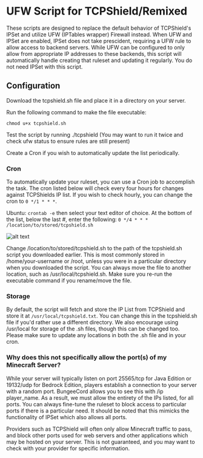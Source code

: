 # UFW Script for TCPShield/Remixed

These scripts are designed to replace the default behavior of TCPShield's IPSet and utilize UFW (IPTables wrapper) Firewall instead. When UFW and IPSet are enabled, IPSet does not take prescident, requiring a UFW rule to allow access to backend servers. While UFW can be configured to only allow from appropriate IP addresses to these backends, this script will automatically handle creating that ruleset and updating it regularly. You do not need IPSet with this script.

## Configuration
Download the tcpshield.sh file and place it in a directory on your server.

Run the following command to make the file executable:
```
chmod u+x tcpshield.sh
```

Test the script by running ./tcpshield (You may want to run it twice and check ufw status to ensure rules are still present)

Create a Cron if you wish to automatically update the list periodically.

### Cron
To automatically update your ruleset, you can use a Cron job to accomplish the task. The cron listed below will check every four hours for changes against TCPShields IP list. If you wish to check hourly, you can change the cron to ```0 */1 * * *```. 

Ubuntu: ```crontab -e``` then select your text editor of choice. At the bottom of the list, below the last #, enter the following:
```0 */4 * * * /location/to/stored/tcpshield.sh```

![alt text](https://github.com/RemixFusion/Minecraft-Proxy-Protocol-UFW-Ruleset/blob/main/crontab.png?raw=true)

Change /location/to/stored/tcpshield.sh to the path of the tcpshield.sh script you downloaded earlier. This is most commonly stored in /home/your-username or /root, unless you were in a particular directory when you downloaded the script. You can always move the file to another location, such as /usr/local/tcpshield.sh. Make sure you re-run the executable command if you rename/move the file.

### Storage
By default, the script will fetch and store the IP List from TCPShield and store it at ```/usr/local/tcpshield.txt```. You can change this in the tcpshield.sh file if you'd rather use a different directory. We also encourage using /usr/local for storage of the .sh files, though this can be changed too. Please make sure to update any locations in both the .sh file and in your cron.

### Why does this not specifically allow the port(s) of my Minecraft Server?
While your server will typically listen on port 25565/tcp for Java Edition or 19132/udp for Bedrock Edition, players establish a connection to your server with a random port. BungeeCord allows you to see this with /ip player_name. As a result, we must allow the entirety of the IPs listed, for all ports. You can always fine-tune the ruleset to block access to particular ports if there is a particular need. It should be noted that this mimicks the functionality of IPSet which also allows all ports.

Providers such as TCPShield will often only allow Minecraft traffic to pass, and block other ports used for web servers and other applications which may be hosted on your server. This is not guaranteed, and you may want to check with your provider for specific information.


